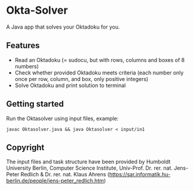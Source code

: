 # Okta-Solver
A Java app that solves your Oktadoku for you.

## Features
- Read an Oktadoku (= sudocu, but with rows, columns and boxes of 8 numbers) 
- Check whether provided Oktadoku meets criteria (each number only once per row, column, and box, only positive integers)
- Solve Oktadoku and print solution to terminal

## Getting started
Run the Oktasolver using input files, example:

`javac Oktasolver.java && java Oktasolver < input/in1`

## Copyright
The input files and task structure have been provided by Humboldt University Berlin, Computer Science Institute, 
Univ-Prof. Dr. rer. nat. Jens-Peter Redlich &  Dr. rer. nat. Klaus Ahrens (https://sar.informatik.hu-berlin.de/people/jens-peter_redlich.htm) 
